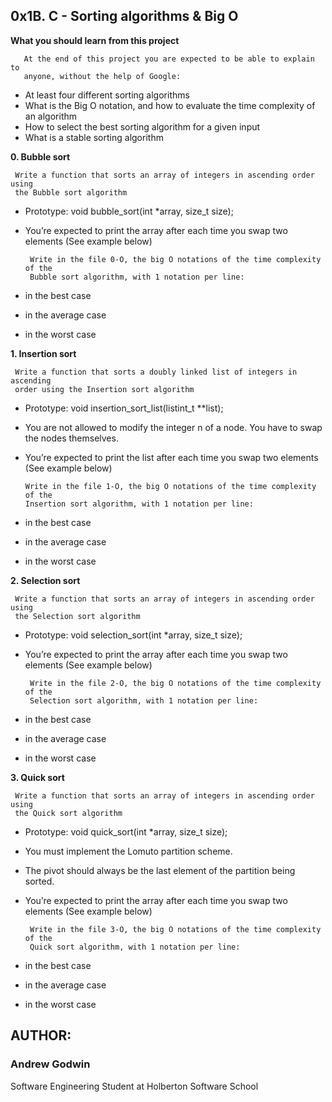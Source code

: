 ## 0x1B. C - Sorting algorithms & Big O

**What you should learn from this project**

       At the end of this project you are expected to be able to explain to
       anyone, without the help of Google:

* At least four different sorting algorithms
* What is the Big O notation, and how to evaluate the time complexity of an
  algorithm
* How to select the best sorting algorithm for a given input
* What is a stable sorting algorithm

**0. Bubble sort**

     Write a function that sorts an array of integers in ascending order using
     the Bubble sort algorithm

* Prototype: void bubble_sort(int *array, size_t size);
* You’re expected to print the array after each time you swap two elements
  (See example below)

       Write in the file 0-O, the big O notations of the time complexity of the
       Bubble sort algorithm, with 1 notation per line:

* in the best case
* in the average case
* in the worst case

**1. Insertion sort**

     Write a function that sorts a doubly linked list of integers in ascending
     order using the Insertion sort algorithm

* Prototype: void insertion_sort_list(listint_t **list);
* You are not allowed to modify the integer n of a node. You have to swap the
  nodes themselves.
* You’re expected to print the list after each time you swap two elements
  (See example below)

      Write in the file 1-O, the big O notations of the time complexity of the
      Insertion sort algorithm, with 1 notation per line:

* in the best case
* in the average case
* in the worst case

**2. Selection sort**

     Write a function that sorts an array of integers in ascending order using
     the Selection sort algorithm

* Prototype: void selection_sort(int *array, size_t size);
* You’re expected to print the array after each time you swap two elements
  (See example below)

       Write in the file 2-O, the big O notations of the time complexity of the
       Selection sort algorithm, with 1 notation per line:

* in the best case
* in the average case
* in the worst case

**3. Quick sort**

     Write a function that sorts an array of integers in ascending order using
     the Quick sort algorithm

* Prototype: void quick_sort(int *array, size_t size);
* You must implement the Lomuto partition scheme.
* The pivot should always be the last element of the partition being sorted.
* You’re expected to print the array after each time you swap two elements
  (See example below)

       Write in the file 3-O, the big O notations of the time complexity of the
       Quick sort algorithm, with 1 notation per line:

* in the best case
* in the average case
* in the worst case


## AUTHOR:
### Andrew Godwin
Software Engineering Student at Holberton Software School
